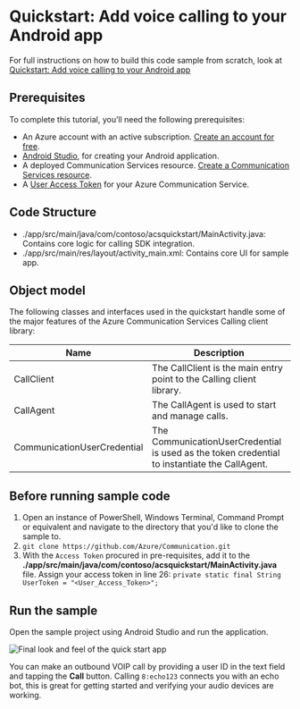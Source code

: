 # Quickstart: Add voice calling to your Android app

For full instructions on how to build this code sample from scratch, look at [Quickstart: Add voice calling to your Android app](https://docs.microsoft.com/azure/project-spool/quickstarts/voice-video-calling/getting-started-with-calling?pivots=platform-android)

## Prerequisites

To complete this tutorial, you’ll need the following prerequisites:

- An Azure account with an active subscription. [Create an account for free](https://azure.microsoft.com/free/?WT.mc_id=A261C142F). 
- [Android Studio](https://developer.android.com/studio), for creating your Android application.
- A deployed Communication Services resource. [Create a Communication Services resource](https://docs.microsoft.com/azure/project-spool/quickstarts/create-communication-resource).
- A [User Access Token](https://docs.microsoft.com/azure/project-spool/quickstarts/access-tokens?pivots=programming-language-csharp) for your Azure Communication Service.

## Code Structure

- ./app/src/main/java/com/contoso/acsquickstart/MainActivity.java: Contains core logic for calling SDK integration.
- ./app/src/main/res/layout/activity_main.xml: Contains core UI for sample app.

## Object model

The following classes and interfaces used in the quickstart handle some of the major features of the Azure Communication Services Calling client library:

| Name                                  | Description                                                  |
| ------------------------------------- | ------------------------------------------------------------ |
| CallClient| The CallClient is the main entry point to the Calling client library.|
| CallAgent | The CallAgent is used to start and manage calls. |
| CommunicationUserCredential | The CommunicationUserCredential is used as the token credential to instantiate the CallAgent.|

## Before running sample code

1. Open an instance of PowerShell, Windows Terminal, Command Prompt or equivalent and navigate to the directory that you'd like to clone the sample to.
2. `git clone https://github.com/Azure/Communication.git` 
3. With the `Access Token` procured in pre-requisites, add it to the **./app/src/main/java/com/contoso/acsquickstart/MainActivity.java** file. Assign your access token in line 26:
   ```private static final String UserToken = "<User_Access_Token>";```

## Run the sample

Open the sample project using Android Studio and run the application.

![Final look and feel of the quick start app](../../../../media/quickstart-android-call-echobot.png)

You can make an outbound VOIP call by providing a user ID in the text field and tapping the **Call** button. Calling `8:echo123` connects you with an echo bot, this is great for getting started and verifying your audio devices are working.
